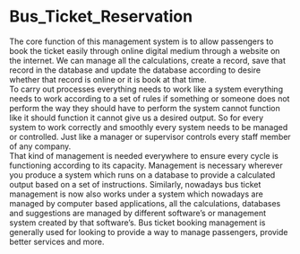 # Bus_Ticket_Reservation
The core function of this management system is to allow passengers to book the ticket easily through online digital medium through a website on the internet. We can manage all the calculations, create a record, save that record in the database and update the database according to desire whether that record is online or it is book at that time.  
	To carry out processes everything needs to work like a system everything needs to work according to a set of rules if something or someone does not perform the way they should have to perform the system cannot function like it should function it cannot give us a desired output. So for every system to work correctly and smoothly every system needs to be managed or controlled. Just like a manager or supervisor controls every staff member of any company.  
              That kind of management is needed everywhere to ensure every cycle is functioning according to its capacity. Management is necessary wherever you produce a system which runs on a database to provide a calculated output based on a set of instructions. Similarly, nowadays bus ticket management is now also works under a system which nowadays are managed by computer based applications, all the calculations, databases and suggestions are managed by different software’s or management system created by that software’s. 
  	Bus ticket booking management is generally used for looking to provide a way to manage passengers, provide better services and more. 
